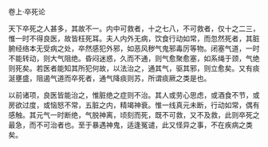 卷上·卒死论

天下卒死之人甚多，其故不一。内中可救者，十之七八，不可救者，仅十之二三，惟一时不得良医，故皆枉死耳。夫人内外无病，饮食行动如常，而忽然死者，其脏腑经络本无受病之处，卒然感犯外邪，如恶风秽气鬼邪毒厉等物。闭塞气道，一时不能转动，则大气阻绝。昏闷迷惑，久而不通，则气愈聚愈塞，如系绳于颈，气绝则死矣。若医者能知其所犯何故，以法治之，通其气，驱其邪，则立愈矣。又有痰涎壅盛，阻遏气道而卒死者，通气降痰则苏，所谓痰厥之类是也。

以前诸项，良医皆能治之，惟脏绝之症则不治。其人或劳心思虑，或酒食不节，或房欲过度，或恼怒不常，五脏之内，精竭神衰。惟一线真元未断，行动如常，偶有感触。其元气一时断绝，气脱神离，顷刻而死，既不可救，又不及救，此则卒死之最急，而不可治者也。至于暴遇神鬼，适逢冤谴，此又怪异之事，不在疾病之类矣。


